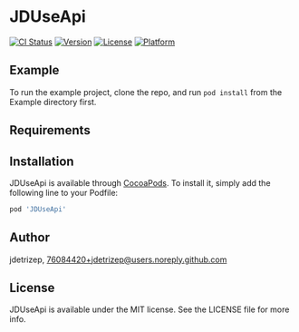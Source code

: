 # JDUseApi

[![CI Status](https://img.shields.io/travis/jdetrizep/JDUseApi.svg?style=flat)](https://travis-ci.org/jdetrizep/JDUseApi)
[![Version](https://img.shields.io/cocoapods/v/JDUseApi.svg?style=flat)](https://cocoapods.org/pods/JDUseApi)
[![License](https://img.shields.io/cocoapods/l/JDUseApi.svg?style=flat)](https://cocoapods.org/pods/JDUseApi)
[![Platform](https://img.shields.io/cocoapods/p/JDUseApi.svg?style=flat)](https://cocoapods.org/pods/JDUseApi)

## Example

To run the example project, clone the repo, and run `pod install` from the Example directory first.

## Requirements

## Installation

JDUseApi is available through [CocoaPods](https://cocoapods.org). To install
it, simply add the following line to your Podfile:

```ruby
pod 'JDUseApi'
```

## Author

jdetrizep, 76084420+jdetrizep@users.noreply.github.com

## License

JDUseApi is available under the MIT license. See the LICENSE file for more info.
